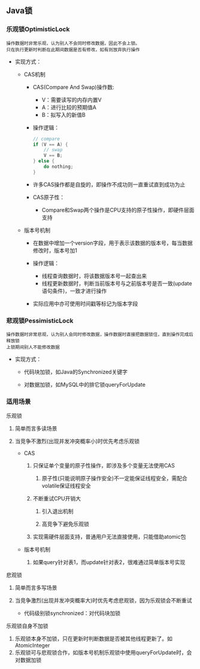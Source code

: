 ## Java锁

### 乐观锁OptimisticLock

    操作数据时非常乐观，认为别人不会同时修改数据，因此不会上锁。
    只在执行更新时判断在此期间数据是否有修改，如有则放弃执行操作

* 实现方式：
  
    * CAS机制

        * CAS(Compare And Swap)操作数:

            * V：需要读写的内存内置V
            * A：进行比较的预期值A
            * B：拟写入的新值B
            
        * 操作逻辑：
          
            ```java
            // compare
            if (V == A) {
                // swap
                V == B;
            } else {
                do nothing;
            }
            ```
          
        * 许多CAS操作都是自旋的，即操作不成功则一直重试直到成功为止
        
        * CAS原子性：
            * Compare和Swap两个操作是CPU支持的原子性操作，即硬件层面支持

    * 版本号机制
      
        * 在数据中增加一个version字段，用于表示该数据的版本号，每当数据修改时，版本号加1

        * 操作逻辑：
          
            * 线程查询数据时，将该数据版本号一起查出来
            * 线程更新数据时，判断当前版本号与之前版本号是否一致(update语句条件)，一致才进行操作
    
        * 实际应用中亦可使用时间戳等标记为版本字段
  
### 悲观锁PessimisticLock

    操作数据时非常悲观，认为别人会同时修改数据，操作数据时直接把数据锁住，直到操作完成后释放锁
    上锁期间别人不能修改数据

* 实现方式：

    * 代码块加锁，如Java的Synchronized关键字
  
    * 对数据加锁，如MySQL中的排它锁queryForUpdate

### 适用场景

乐观锁

1. 简单而言多读场景
   
2. 当竞争不激烈(出现并发冲突概率小)时优先考虑乐观锁

    * CAS
    
        1. 只保证单个变量的原子性操作，即涉及多个变量无法使用CAS
            
            1. 原子性(只能说明原子操作安全)不一定能保证线程安全，需配合volatile保证线程安全
            
        2. 不断重试CPU开销大
               
            1. 引入退出机制
               
            2. 高竞争下避免乐观锁
        3. 实现需硬件层面支持，普通用户无法直接使用，只能借助atomic包
    
    * 版本号机制
      
        1. 如果query针对表1，而update针对表2，很难通过简单版本号实现

悲观锁

1. 简单而言多写场景

2. 当竞争激烈(出现并发冲突概率大)时优先考虑悲观锁，因为乐观锁会不断重试

    * 代码级别锁synchronized：对代码块加锁

乐观锁自身不加锁

1. 乐观锁本身不加锁，只在更新时判断数据是否被其他线程更新了。如AtomicInteger
2. 乐观锁可与悲观锁合作，如版本号机制乐观锁中使用queryForUpdate时，会对数据加锁